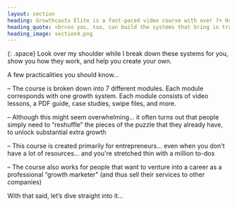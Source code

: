 ```yaml
---
layout: section
heading: Growthcasts Elite is a fast-paced video course with over 7+ Hrs of video content...
heading_quote: <br>so you, too, can build the systems that bring in traffic, users and revenue on autopilot… and grow your startup bigger, better and faster
heading_image: section4.png
---
```


{: .space}
Look over my shoulder while I break down these systems for you, show you how they work, and help you create your own.

A few practicalities you should know...

<span class="c--secondary t--bold">– The course is broken down into 7 different modules.</span> Each module corresponds with one growth system. Each module consists of video lessons, a PDF guide, case studies, swipe files, and more.

<span class="c--secondary t--bold">– Although this might seem overwhelming...</span> it often turns out that people simply need to “reshuffle” the pieces of the puzzle that they already have, to unlock substantial extra growth

<span class="c--secondary t--bold">– This course is created primarily for entrepreneurs...</span> even when you don't have a lot of resources… and you're stretched thin with a million to-dos

<span class="c--secondary t--bold">– The course also works for people that want to venture into a career as a professional “growth marketer”</span> (and thus sell their services to other companies)

With that said, let’s dive straight into it...
